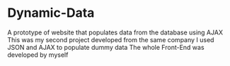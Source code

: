 # Dynamic-Data
A prototype of website that populates data from the database using AJAX
This was my second project developed from the same company
I used JSON and AJAX to populate dummy data 
The whole Front-End was developed by myself
